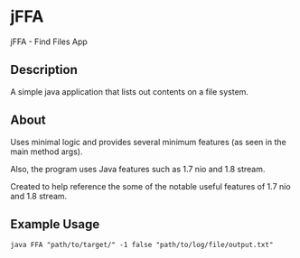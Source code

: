 # jFFA
jFFA - Find Files App

## Description
A simple java application that lists out contents on a file system.

## About
Uses minimal logic and provides several minimum features (as seen in the main method args).

Also, the program uses Java features such as 1.7 nio and 1.8 stream.

Created to help reference the some of the notable useful features of 1.7 nio and 1.8 stream.

## Example Usage
```
java FFA "path/to/target/" -1 false "path/to/log/file/output.txt"
```
